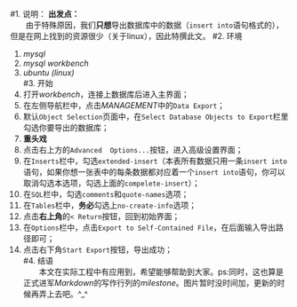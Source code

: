 #1. 说明：
**出发点：**  
　　由于特殊原因，我们**只想**导出数据库中的数据（`insert into`语句格式的），但是在网上找到的资源很少（关于linux），因此特撰此文。
#2. 环境  
1. *mysql*  
2. *mysql workbench*  
3. *ubuntu (linux)*   
#3. 开始  
1. 打开*workbench*，连接上数据库后进入主界面；  
2. 在左侧导航栏中，点击*MANAGEMENT*中的`Data Export`；  
3. 默认`Object Selection`页面中，在`Select Database Objects to Export`栏里勾选你要导出的数据库；  
4. **重头戏**  
 1. 点击右上方的`Advanced  Options...`按钮，进入高级设置界面；  
 2. 在`Inserts`栏中，勾选`extended-insert`（本表所有数据只用一条`insert into`语句，如果你想一张表中的每条数据都对应着一个`insert into`语句，你可以取消勾选本选项，勾选上面的`compelete-insert`）；  
 3. 在`SQL`栏中，勾选`comments`和`quote-names`选项；  
 4. 在`Tables`栏中，**务必**勾选上`no-create-info`选项；  
 5. 点击**右上角**的`< Return`按钮，回到初始界面；  
5. 在`Options`栏中，点击`Export to Self-Contained File`，在后面输入导出路径即可；  
6. 点击右下角`Start Export`按钮，导出成功；  
#4. 结语  
　　本文在实际工程中有应用到，希望能够帮助到大家。ps:同时，这也算是正式进军*Markdown*的写作行列的*milestone*。图片暂时没时间加，更新的时候再弄上去吧。^_^  